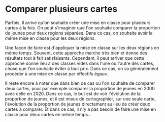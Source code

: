 # Comparer plusieurs cartes

Parfois, il arrive qu'on souhaite créer une mise en classe pour plusieurs cartes à la fois. On peut s'imaginer que l'on souhaite comparer la proportion de jeunes pour deux régions séparées. Dans ce cas, on souhaite avoir la même mise en classe pour les deux régions.

Une façon de faire est d'appliquer la mise en classe sur les deux régions en même temps. Souvent, cette approche marche très bien et donne des résultats tout à fait satisfaisants. Cependant, il peut arriver que cette approche donne lieu à des classes vides dans l'une ou l'autre des cartes, chose que l'on souhaite éviter à tout prix. Dans ce cas, on va généralement procéder à une mise en classe par effectifs égaux.

Il reste encore à noter que dans bien de cas où l'on souhaite de comparer deux cartes, pour par exemple comparer la proportion de jeunes en 2000 avec celle en 2020. Dans ce cas, le but est de voir l'évolution de la proportion de jeunes, et il est mieux de cartographier, sur une seule carte, l'évolution de la proportion de jeunes directement au lieu de créer deux cartes à comparer. Et dans ce cas, il n'y a pas besoin de faire une mise en classe pour deux cartes en même temps...
